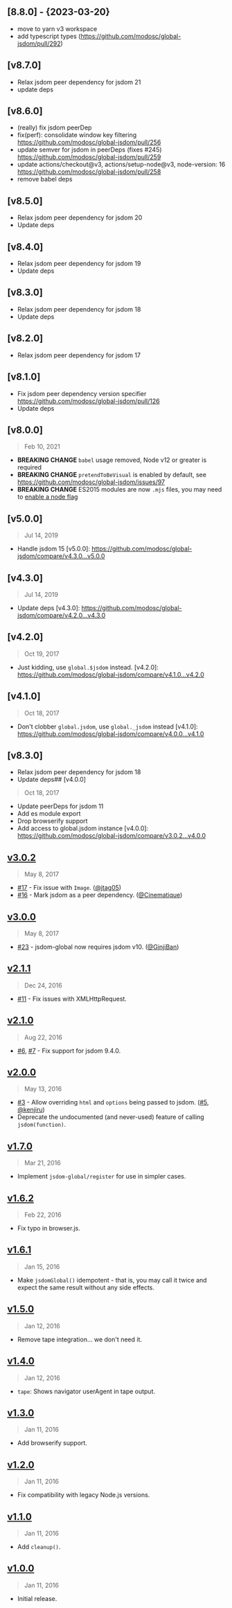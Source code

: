 ## [8.8.0] - {2023-03-20}
- move to yarn v3 workspace
- add typescript types (https://github.com/modosc/global-jsdom/pull/292)

## [v8.7.0]
- Relax jsdom peer dependency for jsdom 21
- update deps

## [v8.6.0]
- (really) fix jsdom peerDep
- fix(perf): consolidate window key filtering https://github.com/modosc/global-jsdom/pull/256
- update semver for jsdom in peerDeps (fixes #245) https://github.com/modosc/global-jsdom/pull/259
- update actions/checkout@v3, actions/setup-node@v3, node-version: 16 https://github.com/modosc/global-jsdom/pull/258
- remove babel deps

## [v8.5.0]
- Relax jsdom peer dependency for jsdom 20
- Update deps

## [v8.4.0]
- Relax jsdom peer dependency for jsdom 19
- Update deps

## [v8.3.0]
- Relax jsdom peer dependency for jsdom 18
- Update deps

## [v8.2.0]
- Relax jsdom peer dependency for jsdom 17

## [v8.1.0]
- Fix jsdom peer dependency version specifier https://github.com/modosc/global-jsdom/pull/126
- Update deps

## [v8.0.0]
> Feb 10, 2021

- **BREAKING CHANGE** `babel` usage removed, Node v12 or greater is required
- **BREAKING CHANGE** `pretendToBeVisual` is enabled by default, see https://github.com/modosc/global-jsdom/issues/97
- **BREAKING CHANGE** ES2015 modules are now `.mjs` files, you may need to
  [enable a node flag](https://nodejs.org/api/esm.html#esm_conditional_exports)

## [v5.0.0]
> Jul 14, 2019

- Handle jsdom 15
[v5.0.0]: https://github.com/modosc/global-jsdom/compare/v4.3.0...v5.0.0


## [v4.3.0]
> Jul 14, 2019

- Update deps
[v4.3.0]: https://github.com/modosc/global-jsdom/compare/v4.2.0...v4.3.0

## [v4.2.0]
> Oct 19, 2017

- Just kidding, use `global.$jsdom` instead.
[v4.2.0]: https://github.com/modosc/global-jsdom/compare/v4.1.0...v4.2.0

## [v4.1.0]
> Oct 18, 2017

- Don't clobber `global.jsdom`, use `global._jsdom` instead
[v4.1.0]: https://github.com/modosc/global-jsdom/compare/v4.0.0...v4.1.0

## [v8.3.0]
- Relax jsdom peer dependency for jsdom 18
- Update deps## [v4.0.0]
> Oct 18, 2017

- Update peerDeps for jsdom 11
- Add es module export
- Drop browserify support
- Add access to global.jsdom instance
[v4.0.0]: https://github.com/modosc/global-jsdom/compare/v3.0.2...v4.0.0

## [v3.0.2]
> May  8, 2017

- [#17] - Fix issue with `Image`. ([@jtag05])
- [#16] - Mark jsdom as a peer dependency. ([@Cinematique])

[v3.0.2]: https://github.com/modosc/global-jsdom/compare/v3.0.0...v3.0.2

## [v3.0.0]
> May  8, 2017

- [#23] - jsdom-global now requires jsdom v10. ([@GinjiBan])

[v3.0.0]: https://github.com/modosc/global-jsdom/compare/v2.1.1...v3.0.0

## [v2.1.1]
> Dec 24, 2016

- [#11] - Fix issues with XMLHttpRequest.

[v2.1.1]: https://github.com/modosc/global-jsdom/compare/v2.1.0...v2.1.1

## [v2.1.0]
> Aug 22, 2016

- [#6], [#7] - Fix support for jsdom 9.4.0.

[v2.1.0]: https://github.com/modosc/global-jsdom/compare/v2.0.0...v2.1.0

## [v2.0.0]
> May 13, 2016

- [#3] - Allow overriding `html` and `options` being passed to jsdom. ([#5], [@kenjiru])
- Deprecate the undocumented (and never-used) feature of calling `jsdom(function)`.

[v2.0.0]: https://github.com/modosc/global-jsdom/compare/v1.7.0...v2.0.0

## [v1.7.0]
> Mar 21, 2016

- Implement `jsdom-global/register` for use in simpler cases.

[v1.7.0]: https://github.com/modosc/global-jsdom/compare/v1.6.2...v1.7.0

## [v1.6.2]
> Feb 22, 2016

- Fix typo in browser.js.

[v1.6.2]: https://github.com/modosc/global-jsdom/compare/v1.6.1...v1.6.2

## [v1.6.1]
> Jan 15, 2016

- Make `jsdomGlobal()` idempotent - that is, you may call it twice and expect
the same result without any side effects.

[v1.6.1]: https://github.com/modosc/global-jsdom/compare/v1.5.0...v1.6.1

## [v1.5.0]
> Jan 12, 2016

- Remove tape integration... we don't need it.

[v1.5.0]: https://github.com/modosc/global-jsdom/compare/v1.4.0...v1.5.0

## [v1.4.0]
> Jan 12, 2016

- `tape`: Shows navigator userAgent in tape output.

[v1.4.0]: https://github.com/modosc/global-jsdom/compare/v1.3.0...v1.4.0

## [v1.3.0]
> Jan 11, 2016

- Add browserify support.

[v1.3.0]: https://github.com/modosc/global-jsdom/compare/v1.2.0...v1.3.0

## [v1.2.0]
> Jan 11, 2016

- Fix compatibility with legacy Node.js versions.

[v1.2.0]: https://github.com/modosc/global-jsdom/compare/v1.1.0...v1.2.0

## [v1.1.0]
> Jan 11, 2016

- Add `cleanup()`.

[v1.1.0]: https://github.com/modosc/global-jsdom/compare/v1.0.0...v1.1.0

## [v1.0.0]
> Jan 11, 2016

- Initial release.

[v1.0.0]: https://github.com/modosc/global-jsdom/tree/v1.0.0
[#3]: https://github.com/modosc/global-jsdom/issues/3
[#5]: https://github.com/modosc/global-jsdom/issues/5
[#6]: https://github.com/modosc/global-jsdom/issues/6
[#7]: https://github.com/modosc/global-jsdom/issues/7
[#2]: https://github.com/modosc/global-jsdom/issues/2
[#11]: https://github.com/modosc/global-jsdom/issues/11
[#16]: https://github.com/modosc/global-jsdom/issues/16
[#17]: https://github.com/modosc/global-jsdom/issues/17
[#23]: https://github.com/modosc/global-jsdom/issues/23
[@Cinematique]: https://github.com/Cinematique
[@GinjiBan]: https://github.com/GinjiBan
[@jtag05]: https://github.com/jtag05
[@kenjiru]: https://github.com/kenjiru
[@ngryman]: https://github.com/ngryman
